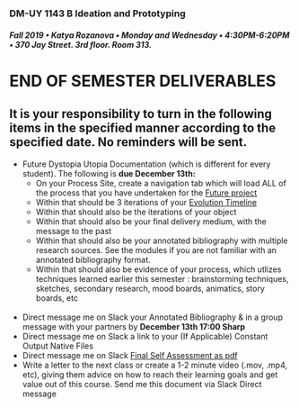 ### DM-UY 1143 B Ideation and Prototyping
##### Fall 2019 • Katya Rozanova • Monday and Wednesday • 4:30PM-6:20PM • 370 Jay Street. 3rd floor. Room 313.  


# END OF SEMESTER DELIVERABLES

 
## It is your responsibility to turn in the following items in the specified manner according to the specified date. No reminders will be sent.

<ul>
<li>Future Dystopia Utopia Documentation (which is different for every student). The following is <strong> due December 13th: </strong> <br> 
	<ul> 
		<li> On your Process Site, create a navigation tab which will load ALL of the process that you have undertaken for the <a href="future.md">Future project</a></li>
		<li> Within that should be 3 iterations of your <a href="evolution_timeline.md"> Evolution Timeline </a></li>
		<li> Within that should also be the iterations of your object</li>
		<li> Within that should also be your final delivery medium, with the message to the past </li>
		<li> Within that should also be your annotated bibliography with multiple research sources. See the modules if you are not familiar with an annotated bibliography format. </li>
		<li> Within that should also be evidence of your process, which utlizes techniques learned earlier this semester : brainstorming techniques, sketches, secondary research, mood boards, animatics, story boards, etc </li>
	</ul></li> <br> 
<li>Direct message me on Slack your  Annotated Bibliography &amp; in a group message with your partners by <strong> December 13th 17:00 Sharp </strong></li>
<li> Direct message me on Slack a link to your (If Applicable) Constant Output Native Files </li>
<li>Direct message me on Slack <a href = "I&P_final_self_assessment_2018.pdf"> Final Self Assessment as pdf </a> </li>
<Li>Write a letter to the next class or create a 1-2 minute video (.mov, .mp4, etc), giving them advice on how to reach their learning goals and get value out of this course. Send me this document via Slack Direct message </li>
</ul>





